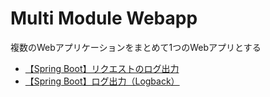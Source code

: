 # Multi Module Webapp

複数のWebアプリケーションをまとめて1つのWebアプリとする

- [【Spring Boot】リクエストのログ出力](https://b1san-blog.com/post/spring/spring-request-log/)
- [【Spring Boot】ログ出力（Logback）](https://b1san-blog.com/post/spring/spring-log/)
